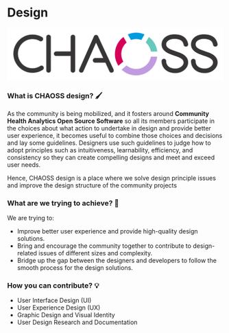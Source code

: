 # Design

![](../.gitbook/assets/logo-large_1123x271.png)

### What is CHAOSS design? 🖌 

As the community is being mobilized, and it fosters around **Community Health Analytics Open Source Software** so all its members participate in the choices about what action to undertake in design and provide better user experience, it becomes useful to combine those choices and decisions and lay some guidelines. Designers use such guidelines to judge how to adopt principles such as intuitiveness, learnability, efficiency, and consistency so they can create compelling designs and meet and exceed user needs.

Hence, CHAOSS design is a place where we solve design principle issues and improve the design structure of the community projects

### What are we trying to achieve? 🤔 

We are trying to:

* Improve better user experience and provide high-quality design solutions.
* Bring and encourage the community together to contribute to design-related issues of different sizes and complexity.
* Bridge up the gap between the designers and developers to follow the smooth process for the design solutions.

### How you can contribute? 💡 

* User Interface Design \(UI\)
* User Experience Design \(UX\)
* Graphic Design and Visual Identity
* User Design Research and Documentation


